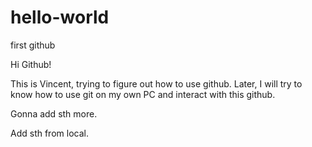 # hello-world
first github

Hi Github!

This is Vincent, trying to figure out how to use github. Later, I will try to know how to use git on my own PC and interact with this github.

Gonna add sth more.

Add sth from local.
